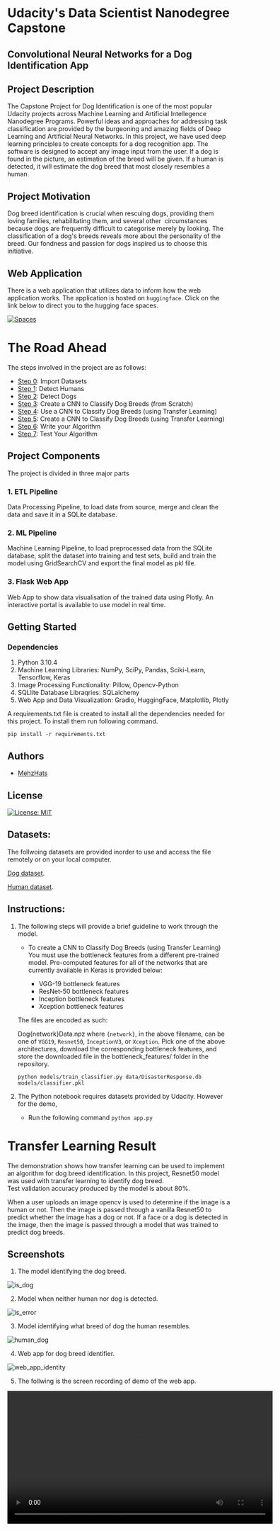 # Udacity's Data Scientist Nanodegree Capstone

## Convolutional Neural Networks for a Dog Identification App

## Project Description
The Capstone Project for Dog Identification is one of the most popular Udacity projects across Machine Learning and Artificial Intellegence Nanodegree Programs. Powerful ideas and approaches for addressing task classification are provided by the burgeoning and amazing fields of Deep Learning and Artificial Neural Networks. In this project, we have used deep learning principles to create concepts for a dog recognition app. The software is designed to accept any image input from the user. If a dog is found in the picture, an estimation of the breed will be given. If a human is detected, it will estimate the dog breed that most closely resembles a human.

## Project Motivation
Dog breed identification is crucial when rescuing dogs, providing them loving families, rehabilitating them, and several other  circumstances because dogs are frequently difficult to categorise merely by looking. The classification of a dog's breeds reveals more about the personality of the breed. Our fondness and passion for dogs inspired us to choose this initiative.

## Web Application
There is a web application that utilizes data to inform how the web application works. The application is hosted on `huggingface`. Click on the link below to direct you to the hugging face spaces.

<a href="https://huggingface.co/spaces/mehzhats/dogbreedidentifier">
<img alt="Spaces" src="https://img.shields.io/badge/%F0%9F%A4%97%20Hugging%20Face-Spaces-blue">
</a>

# The Road Ahead

The steps involved in the project are as follows:

* [Step 0](#step0): Import Datasets
* [Step 1](#step1): Detect Humans
* [Step 2](#step2): Detect Dogs
* [Step 3](#step3): Create a CNN to Classify Dog Breeds (from Scratch)
* [Step 4](#step4): Use a CNN to Classify Dog Breeds (using Transfer Learning)
* [Step 5](#step5): Create a CNN to Classify Dog Breeds (using Transfer Learning)
* [Step 6](#step6): Write your Algorithm
* [Step 7](#step7): Test Your Algorithm



## Project Components
The project is divided in three major parts

### 1. ETL Pipeline
Data Processing Pipeline, to load data from source, merge and clean the data and save it in a SQLite database.

### 2. ML Pipeline
Machine Learning Pipeline, to load preprocessed data from the SQLite database, split the dataset into training and test sets, build and train the model using GridSearchCV and export the final model as pkl file.

### 3. Flask Web App
Web App to show data visualisation of the trained data using Plotly. An interactive portal is available to use model in real time.

## Getting Started

### Dependencies

1. Python 3.10.4
2. Machine Learning Libraries: NumPy, SciPy, Pandas, Sciki-Learn, Tensorflow, Keras
3. Image Processing Functionality: Pillow, Opencv-Python
4. SQLlite Database Libraqries: SQLalchemy
5. Web App and Data Visualization: Gradio, HuggingFace, Matplotlib, Plotly

A requirements.txt file is created to install all the dependencies needed for this project. To install them run following command.

```pip install -r requirements.txt```

## Authors
* [MehzHats](https://github.com/MehzHats)

## License
[![License: MIT](https://img.shields.io/badge/License-MIT-yellow.svg)](https://opensource.org/licenses/MIT)

## Datasets:
The follwoing datasets are provided inorder to use and access the file remotely or on your local computer.

[Dog dataset](https://s3-us-west-1.amazonaws.com/udacity-aind/dog-project/dogImages.zip).

[Human dataset](https://s3-us-west-1.amazonaws.com/udacity-aind/dog-project/lfw.zip).

## Instructions:

1. The following steps will provide a brief guideline to work through the model.

    - To create a CNN to Classify Dog Breeds (using Transfer Learning)
    You must use the bottleneck features from a different pre-trained model. Pre-computed features for all of the networks that are currently available in Keras is provided below:

        - VGG-19 bottleneck features
        - ResNet-50 bottleneck features
        - Inception bottleneck features
        - Xception bottleneck features

    The files are encoded as such:

    Dog{network}Data.npz
    where `{network}`, in the above filename, can be one of `VGG19`, `Resnet50`, `InceptionV3`, or `Xception`. Pick one of the above architectures, download the corresponding bottleneck features, and store the downloaded file in the bottleneck_features/ folder in the repository.

    `python models/train_classifier.py data/DisasterResponse.db models/classifier.pkl`

2. The Python notebook requires datasets provided by Udacity. However for the demo,
    - Run the following command
        `python app.py`

# Transfer Learning Result

The demonstration shows how transfer learning can be used to implement an algorithm for dog breed identification. In this project, Resnet50 model was used with transfer learning to identify dog breed. Test validation accuracy produced by the model is about 80%.

When a user uploads an image opencv is used to determine if the image is a human or not. Then the image is passed through a vanilla Resnet50 to predict whether the image has a dog or not. If a face or a dog is detected in the image, then the image is passed through a model that was trained to predict dog breeds.

## Screenshots

1. The model identifying the dog breed.

![is_dog](screenshots/havanese_itsdog.png)

2. Model when neither human nor dog is detected.

![is_error](screenshots/error_un_img.png)

3. Model identifying what breed of dog the human resembles.

![human_dog](screenshots/human_resembles.png)

4. Web app for dog breed identifier.

![web_app_identity](screenshots/dog_ident.png)

5. The follwing is the screen recording of demo of the web app.

<video src="screenshots/dog_ident_record.mov" width=600 />

## Acknowledgements

* [Udacity](https://www.udacity.com/) Data Scientist Capstone Project
